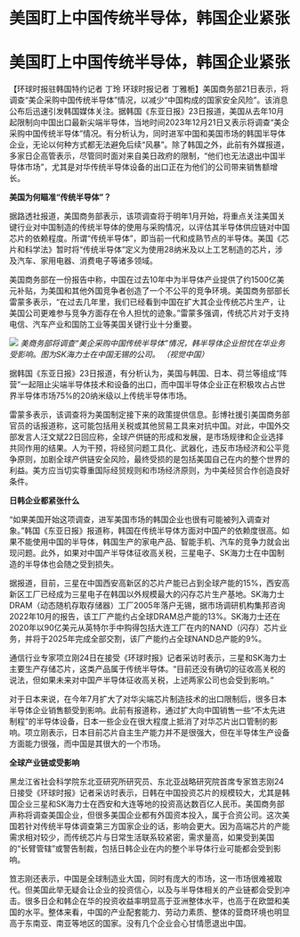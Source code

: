 # 美国盯上中国传统半导体，韩国企业紧张

# 美国盯上中国传统半导体，韩国企业紧张

【环球时报驻韩国特约记者 丁玲 环球时报记者
丁雅栀】美国商务部21日表示，将调查“美企采购中国传统半导体”情况，以减少“中国构成的国家安全风险”。该消息公布后迅速引发韩国媒体关注。据韩国《东亚日报》23日报道，美国从去年10月起限制向中国出口最新尖端半导体，当地时间2023年12月21日又表示将调查“美企采购中国传统半导体”情况。有分析认为，同时进军中国和美国市场的韩国半导体企业，无论以何种方式都无法避免后续“风暴”。除了韩国之外，此前有外媒报道，多家日企高管表示，尽管同时面对来自美日政府的限制，“他们也无法退出中国半导体市场”，尤其是对华传统半导体设备的出口正在为他们的公司带来销售额增长。

**美国为何瞄准“传统半导体”？**

据路透社报道，美国商务部表示，该项调查将于明年1月开始，将重点关注美国关键行业对中国制造的传统半导体的使用与采购情况，以评估其半导体供应链对中国芯片的依赖程度。所谓“传统半导体”，即当前一代和成熟节点的半导体。美国《芯片和科学法》暂时将“传统半导体”定义为使用28纳米及以上工艺制造的芯片，涉及汽车、家用电器、消费电子等诸多领域。

美国商务部在一份报告中称，中国在过去10年中为半导体产业提供了约1500亿美元补贴，为美国和其他外国竞争者创造了一个不公平的竞争环境。美国商务部部长雷蒙多表示，“在过去几年里，我们已经看到中国在扩大其企业传统芯片生产，让美国公司更难参与竞争方面存在令人担忧的迹象。”雷蒙多强调，传统芯片对于支持电信、汽车产业和国防工业等美国关键行业十分重要。

![](https://inews.gtimg.com/om_bt/O3fcxE_G_sOqTbypOZD2h37bKt25M8Rsn4Q9ZVsQ7AlbcAA/1000)
_美商务部将调查“美企采购中国传统半导体”情况，韩半导体企业担忧在华业务受影响。图为SK海力士在中国无锡的公司。 （视觉中国）_

据韩国《东亚日报》23日报道，有分析认为，美国与韩国、日本、荷兰等组成“阵营”一起阻止尖端半导体技术和设备的出口，而中国半导体企业正在积极攻占占世界半导体市场75%的20纳米级以上传统半导体市场。

雷蒙多表示，该调查将为美国制定接下来的政策提供信息。彭博社援引美国商务部官员的话报道称，这可能包括用关税或其他贸易工具来对抗中国。对此，中国外交部发言人汪文斌22日回应称，全球产供链的形成和发展，是市场规律和企业选择共同作用的结果。人为干预，将经贸问题工具化、武器化，违反市场经济和公平竞争原则，加剧全球产供链安全风险，最终受损的是包括美国自己在内的整个世界的利益。美方应当切实尊重国际经贸规则和市场经济原则，为中美经贸合作创造良好条件。

**日韩企业都紧张什么**

“如果美国开始这项调查，进军美国市场的韩国企业也很有可能被列入调查对象。”韩国《东亚日报》报道称，韩国在传统半导体方面对中国产的依赖度很高。如果不能使用中国的半导体，韩国生产的家电产品、智能手机、汽车的竞争力就会出现问题。此外，如果对中国产半导体征收高关税，三星电子、SK海力士在中国制造的半导体也会随之受到损失。

据报道，目前，三星在中国西安高新区的芯片产能已占到全球产能的15%，西安高新区工厂已经成为三星电子在韩国以外规模最大的闪存芯片生产基地。SK海力士DRAM（动态随机存取存储器）工厂2005年落户无锡，据市场调研机构集邦咨询2022年10月的报告，该工厂产能约占全球DRAM总产能的13%。SK海力士还在2020年以90亿美元从英特尔手中购得包括大连工厂在内的NAND（闪存）芯片业务，并将于2025年完成全部交割，该厂产能约占全球NAND总产能的9%。

通信行业专家项立刚24日在接受《环球时报》记者采访时表示，三星和SK海力士主要生产存储芯片，这类产品属于传统半导体。“目前还没有确切的征收高关税的说法，但如果未来对中国产半导体征收高关税，上述两家公司也会受到影响。”

对于日本来说，在今年7月扩大了对华尖端芯片制造技术的出口限制后，很多日本半导体企业销售额受到影响。此前有报道称，通过扩大向中国销售一些“不太先进制程”的半导体设备，日本一些企业在很大程度上抵消了对华芯片出口管制的影响。项立刚表示，日本目前芯片自主生产能力并不是很强大，但在半导体生产设备方面能力很强，而中国是其很大的一个市场。

**全球产业链或受影响**

黑龙江省社会科学院东北亚研究所研究员、东北亚战略研究院首席专家笪志刚24日接受《环球时报》记者采访时表示，日韩在中国投资芯片的规模较大，尤其是韩国企业三星和SK海力士在西安和大连等地的投资高达数百亿人民币。美国商务部声称将调查美国企业，但很多美国企业都有外国资本投入，属于合资公司。这次美国若针对传统半导体调查第三方国家企业的话，影响会更大。因为高端芯片的产能需求相对较少，而传统芯片与日常生活联系较紧密，需求量高，如果受到美国的“长臂管辖”或警告制裁，包括日韩企业在内的整个半导体行业可能都会受到影响。

笪志刚还表示，中国是全球制造业大国，同时有庞大的市场，这一市场很难被取代。但美国此举无疑会让企业的投资信心，以及与半导体相关的产业链都会受到冲击。很多日企和韩企在华的投资收益率明显高于亚洲整体水平，也高于在欧盟和美国的水平。整体来看，中国的产业配套能力、劳动力素质、整体的营商环境也明显高于东南亚、南亚等地区的国家。没有几个企业会心甘情愿退出中国。

